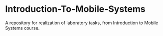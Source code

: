 # Introduction-To-Mobile-Systems
A repository for realization of laboratory tasks, from Introduction to Mobile Systems course.

